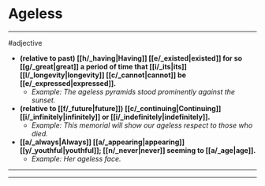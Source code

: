 # Ageless
---
#adjective
- **(relative to past) [[h/_having|Having]] [[e/_existed|existed]] for so [[g/_great|great]] a period of time that [[i/_its|its]] [[l/_longevity|longevity]] [[c/_cannot|cannot]] be [[e/_expressed|expressed]].**
	- _Example: The ageless pyramids stood prominently against the sunset._
- **(relative to [[f/_future|future]]) [[c/_continuing|Continuing]] [[i/_infinitely|infinitely]] or [[i/_indefinitely|indefinitely]].**
	- _Example: This memorial will show our ageless respect to those who died._
- **[[a/_always|Always]] [[a/_appearing|appearing]] [[y/_youthful|youthful]]; [[n/_never|never]] seeming to [[a/_age|age]].**
	- _Example: Her ageless face._
---
---
